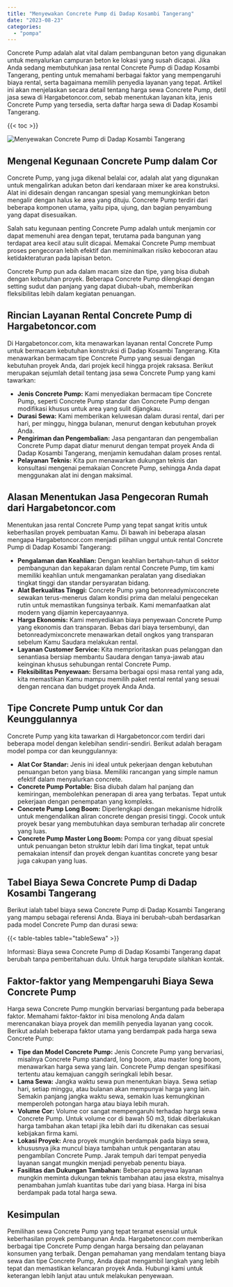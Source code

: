 ```yaml
---
title: "Menyewakan Concrete Pump di Dadap Kosambi Tangerang"
date: "2023-08-23"
categories: 
  - "pompa"
---
```




Concrete Pump adalah alat vital dalam pembangunan beton yang digunakan untuk menyalurkan campuran beton ke lokasi yang susah dicapai. Jika Anda sedang membutuhkan jasa rental Concrete Pump di Dadap Kosambi Tangerang, penting untuk memahami berbagai faktor yang mempengaruhi biaya rental, serta bagaimana memilih penyedia layanan yang tepat. Artikel ini akan menjelaskan secara detail tentang harga sewa Concrete Pump, detil jasa sewa di Hargabetoncor.com, sebab menentukan layanan kita, jenis Concrete Pump yang tersedia, serta daftar harga sewa di Dadap Kosambi Tangerang.

{{< toc >}}

![Menyewakan Concrete Pump di Dadap Kosambi Tangerang](https://hargareadymixid.github.io/pompa/concrete-pump%20(10).png)

## Mengenal Kegunaan Concrete Pump dalam Cor

Concrete Pump, yang juga dikenal belalai cor, adalah alat yang digunakan untuk mengalirkan adukan beton dari kendaraan mixer ke area konstruksi. Alat ini didesain dengan rancangan spesial yang memungkinkan beton mengalir dengan halus ke area yang dituju. Concrete Pump terdiri dari beberapa komponen utama, yaitu pipa, ujung, dan bagian penyambung yang dapat disesuaikan.

Salah satu kegunaan penting Concrete Pump adalah untuk menjamin cor dapat memenuhi area dengan tepat, terutama pada bangunan yang terdapat area kecil atau sulit dicapai. Memakai Concrete Pump membuat proses pengecoran lebih efektif dan meminimalkan risiko kebocoran atau ketidakteraturan pada lapisan beton.

Concrete Pump pun ada dalam macam size dan tipe, yang bisa diubah dengan kebutuhan proyek. Beberapa Concrete Pump dilengkapi dengan setting sudut dan panjang yang dapat diubah-ubah, memberikan fleksibilitas lebih dalam kegiatan penuangan.

## Rincian Layanan Rental Concrete Pump di Hargabetoncor.com

Di Hargabetoncor.com, kita menawarkan layanan rental Concrete Pump untuk bermacam kebutuhan konstruksi di Dadap Kosambi Tangerang. Kita menawarkan bermacam tipe Concrete Pump yang sesuai dengan kebutuhan proyek Anda, dari projek kecil hingga projek raksasa. Berikut merupakan sejumlah detail tentang jasa sewa Concrete Pump yang kami tawarkan:

- **Jenis Concrete Pump:** Kami menyediakan bermacam tipe Concrete Pump, seperti Concrete Pump standar dan Concrete Pump dengan modifikasi khusus untuk area yang sulit dijangkau.
- **Durasi Sewa:** Kami memberikan keluwesan dalam durasi rental, dari per hari, per minggu, hingga bulanan, menurut dengan kebutuhan proyek Anda.
- **Pengiriman dan Pengembalian:** Jasa pengantaran dan pengembalian Concrete Pump dapat diatur menurut dengan tempat proyek Anda di Dadap Kosambi Tangerang, menjamin kemudahan dalam proses rental.
- **Pelayanan Teknis:** Kita pun menawarkan dukungan teknis dan konsultasi mengenai pemakaian Concrete Pump, sehingga Anda dapat menggunakan alat ini dengan maksimal.

## Alasan Menentukan Jasa Pengecoran Rumah dari Hargabetoncor.com

Menentukan jasa rental Concrete Pump yang tepat sangat kritis untuk keberhasilan proyek pembuatan Kamu. Di bawah ini beberapa alasan mengapa Hargabetoncor.com menjadi pilihan unggul untuk rental Concrete Pump di Dadap Kosambi Tangerang:

- **Pengalaman dan Keahlian:** Dengan keahlian bertahun-tahun di sektor pembangunan dan kepakaran dalam rental Concrete Pump, tim kami memiliki keahlian untuk mengamankan peralatan yang disediakan tingkat tinggi dan standar persyaratan bidang.
- **Alat Berkualitas Tinggi:** Concrete Pump yang betonreadymixconcrete sewakan terus-menerus dalam kondisi prima dan melalui pengecekan rutin untuk memastikan fungsinya terbaik. Kami memanfaatkan alat modern yang dijamin kepercayaannya.
- **Harga Ekonomis:** Kami menyediakan biaya penyewaan Concrete Pump yang ekonomis dan transparan. Bebas dari biaya tersembunyi, dan betonreadymixconcrete menawarkan detail ongkos yang transparan sebelum Kamu Saudara melakukan rental.
- **Layanan Customer Service:** Kita memprioritaskan puas pelanggan dan senantiasa bersiap membantu Saudara dengan tanya-jawab atau keinginan khusus sehubungan rental Concrete Pump.
- **Fleksibilitas Penyewaan:** Bersama berbagai opsi masa rental yang ada, kita memastikan Kamu mampu memilih paket rental rental yang sesuai dengan rencana dan budget proyek Anda Anda.

## Tipe Concrete Pump untuk Cor dan Keunggulannya

Concrete Pump yang kita tawarkan di Hargabetoncor.com terdiri dari beberapa model dengan kelebihan sendiri-sendiri. Berikut adalah beragam model pompa cor dan keunggulannya:

- **Alat Cor Standar:** Jenis ini ideal untuk pekerjaan dengan kebutuhan penuangan beton yang biasa. Memiliki rancangan yang simple namun efektif dalam menyalurkan concrete.
- **Concrete Pump Portable:** Bisa diubah dalam hal panjang dan kemiringan, membolehkan penerapan di area yang terbatas. Tepat untuk pekerjaan dengan penempatan yang kompleks.
- **Concrete Pump Long Boom:** Diperlengkapi dengan mekanisme hidrolik untuk mengendalikan aliran concrete dengan presisi tinggi. Cocok untuk proyek besar yang membutuhkan daya semburan terhadap alir concrete yang luas.
- **Concrete Pump Master Long Boom:** Pompa cor yang dibuat spesial untuk penuangan beton struktur lebih dari lima tingkat, tepat untuk pemakaian intensif dan proyek dengan kuantitas concrete yang besar juga cakupan yang luas.

## Tabel Biaya Sewa Concrete Pump di Dadap Kosambi Tangerang

Berikut ialah tabel biaya sewa Concrete Pump di Dadap Kosambi Tangerang yang mampu sebagai referensi Anda. Biaya ini berubah-ubah berdasarkan pada model Concrete Pump dan durasi sewa:

{{< table-tables table="tableSewa" >}}

Informasi: Biaya sewa Concrete Pump di Dadap Kosambi Tangerang dapat berubah tanpa pemberitahuan dulu. Untuk harga terupdate silahkan kontak.

## Faktor-faktor yang Mempengaruhi Biaya Sewa Concrete Pump

Harga sewa Concrete Pump mungkin bervariasi bergantung pada beberapa faktor. Memahami faktor-faktor ini bisa menolong Anda dalam merencanakan biaya proyek dan memilih penyedia layanan yang cocok. Berikut adalah beberapa faktor utama yang berdampak pada harga sewa Concrete Pump:

- **Tipe dan Model Concrete Pump:** Jenis Concrete Pump yang bervariasi, misalnya Concrete Pump standard, long boom, atau master long boom, menawarkan harga sewa yang lain. Concrete Pump dengan spesifikasi tertentu atau kemajuan canggih seringkali lebih besar.
- **Lama Sewa:** Jangka waktu sewa pun menentukan biaya. Sewa setiap hari, setiap minggu, atau bulanan akan mempunyai harga yang lain. Semakin panjang jangka waktu sewa, semakin luas kemungkinan memperoleh potongan harga atau biaya lebih murah.
- **Volume Cor:** Volume cor sangat mempengaruhi terhadap harga sewa Concrete Pump. Untuk volume cor di bawah 50 m3, tidak diberlakukan harga tambahan akan tetapi jika lebih dari itu dikenakan cas sesuai kebijakan firma kami.
- **Lokasi Proyek:** Area proyek mungkin berdampak pada biaya sewa, khususnya jika muncul biaya tambahan untuk pengantaran atau pengambilan Concrete Pump. Jarak tempuh dari tempat penyedia layanan sangat mungkin menjadi penyebab penentu biaya.
- **Fasilitas dan Dukungan Tambahan:** Beberapa penyewa layanan mungkin meminta dukungan teknis tambahan atau jasa ekstra, misalnya penambahan jumlah kuantitas tube dari yang biasa. Harga ini bisa berdampak pada total harga sewa.

## Kesimpulan

Pemilihan sewa Concrete Pump yang tepat teramat esensial untuk keberhasilan proyek pembangunan Anda. Hargabetoncor.com memberikan berbagai tipe Concrete Pump dengan harga bersaing dan pelayanan konsumen yang terbaik. Dengan pemahaman yang mendalam tentang biaya sewa dan tipe Concrete Pump, Anda dapat mengambil langkah yang lebih tepat dan memastikan kelancaran proyek Anda. Hubungi kami untuk keterangan lebih lanjut atau untuk melakukan penyewaan.
